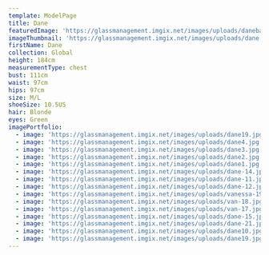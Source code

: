 ```yaml
---
template: ModelPage
title: Dane
featuredImage: 'https://glassmanagement.imgix.net/images/uploads/danebanner23841.jpg'
imageThumbnail: 'https://glassmanagement.imgix.net/images/uploads/dane.jpg'
firstName: Dane
collection: Global
height: 184cm
measurementType: chest
bust: 111cm
waist: 97cm
hips: 97cm
size: M/L
shoeSize: 10.5US
hair: Blonde
eyes: Green
imagePortfolio:
  - image: 'https://glassmanagement.imgix.net/images/uploads/dane19.jpg'
  - image: 'https://glassmanagement.imgix.net/images/uploads/dane4.jpg'
  - image: 'https://glassmanagement.imgix.net/images/uploads/dane3.jpg'
  - image: 'https://glassmanagement.imgix.net/images/uploads/dane2.jpg'
  - image: 'https://glassmanagement.imgix.net/images/uploads/dane1.jpg'
  - image: 'https://glassmanagement.imgix.net/images/uploads/dane-14.jpg'
  - image: 'https://glassmanagement.imgix.net/images/uploads/dane-11.jpg'
  - image: 'https://glassmanagement.imgix.net/images/uploads/dane-12.jpg'
  - image: 'https://glassmanagement.imgix.net/images/uploads/vanessa-19.jpg'
  - image: 'https://glassmanagement.imgix.net/images/uploads/van-18.jpg'
  - image: 'https://glassmanagement.imgix.net/images/uploads/van-17.jpg'
  - image: 'https://glassmanagement.imgix.net/images/uploads/dane-15.jpg'
  - image: 'https://glassmanagement.imgix.net/images/uploads/dane-21.jpg'
  - image: 'https://glassmanagement.imgix.net/images/uploads/dane10.jpg'
  - image: 'https://glassmanagement.imgix.net/images/uploads/dane19.jpg'
---
```


